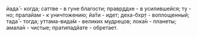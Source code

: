 йада̄ - когда; саттве - в гуне благости; правр̣ддхе - в усилившейся; ту - но; пралайам - к уничтожению; йа̄ти - идет; деха-бхр̣т - воплощенный; тада̄ - тогда; уттама-вида̄м - великих мудрецов; лока̄н - планеты; амала̄н - чистые; пратипадйате - обретает.